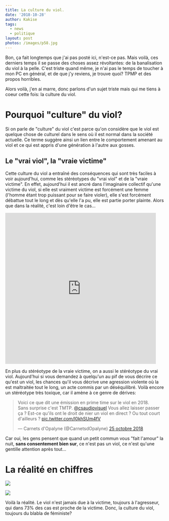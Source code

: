 ```yaml
---
title: La culture du viol.
date: '2018-10-28'
author: Kakise
tags:
  - news
  - politique
layout: post
photos: /images/p58.jpg
---
```

Bon, ça fait longtemps que j'ai pas posté ici, n'est-ce pas. Mais voilà, ces derniers temps il se passe des choses assez révoltantes: de la banalisation du viol à la pelle. C'est triste quand même, je n'ai pas le temps de toucher à mon PC en général, et de que j'y reviens, je trouve quoi? TPMP et des propos horribles.

Alors voilà, j'en ai marre, donc parlons d'un sujet triste mais qui me tiens à coeur cette fois: la culture du viol.

# Pourquoi "culture" du viol?

Si on parle de "culture" du viol c'est parce qu'on considère que le viol est quelque chose de culturel dans le sens où il est normal dans la société actuelle. Ce terme suggère ainsi un lien entre le comportement amenant au viol et ce qui est appris d'une génération à l'autre aux gosses.

## Le "vrai viol", la "vraie victime"

Cette culture du viol a entraîné des conséquences qui sont très faciles à voir aujourd'hui, comme les stéréotypes du "vrai viol" et de la "vraie victime". En effet, aujourd'hui il est ancré dans l'imaginaire collectif qu'une victime du viol, si elle est vraiment victime est forcément une femme (l'homme étant trop puissant pour se faire violer), elle s'est forcément débattue tout le long et dès qu'elle l'a pu, elle est partie porter plainte. Alors que dans la réalité, c'est loin d'être le cas...

<iframe src="https://www.facebook.com/plugins/video.php?href=https%3A%2F%2Fwww.facebook.com%2Fbousierautonome%2Fvideos%2F616572762040130%2F&show_text=0&width=476" width="476" height="476" style="border:none;overflow:hidden" scrolling="no" frameborder="0" allowTransparency="true" allowFullScreen="true"></iframe>

En plus du stéréotype de la vraie victime, on a aussi le stéréotype du vrai viol. Aujourd'hui si vous demandez à quelqu'un au pif de vous décrire ce qu'est un viol, les chances qu'il vous décrive une agression violente où la est maltraitée tout le long, un acte commis par un déséquilibré. Voilà encore un stéréotype très toxique, car il amène à ce genre de dérives:

<blockquote class="twitter-tweet" data-conversation="none" data-lang="fr"><p lang="fr" dir="ltr">Voici ce que dit une émission en prime time sur le viol en 2018. <br>Sans surprise c&#39;est TMTP. <a href="https://twitter.com/csaudiovisuel?ref_src=twsrc%5Etfw">@csaudiovisuel</a> Vous allez laisser passer ça ? Est-ce qu&#39;ils ont le droit de nier un viol en direct ? Ou tout court d&#39;ailleurs ? <a href="https://t.co/l0khSUm4fV">pic.twitter.com/l0khSUm4fV</a></p>&mdash; Carnets d&#39;Opalyne (@CarnetsdOpalyne) <a href="https://twitter.com/CarnetsdOpalyne/status/1055558612574187521?ref_src=twsrc%5Etfw">25 octobre 2018</a></blockquote>

<script async src="https://platform.twitter.com/widgets.js" charset="utf-8"></script>

Car oui, les gens pensent que quand un petit commun vous "fait l'amour" la nuit, **sans consentement bien sur**, ce n'est pas un viol, ce n'est qu'une gentille attention après tout...

# La réalité en chiffres

![](/images/p58.jpg)

![](/images/violences-femme_20889067_7cb29a8b763698d58d0b1925749699ac8a18388f-667x1024.png)

Voilà la réalité. Le viol n'est jamais due à la victime, toujours à l'agresseur, qui dans 73% des cas est proche de la victime. Donc, la culture du viol, toujours du blabla de féministe?
